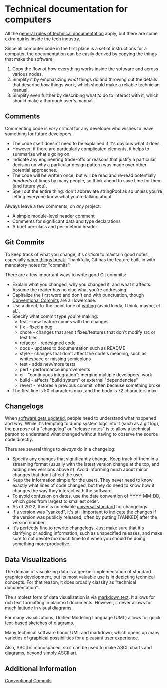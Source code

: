 
# Technical documentation for computers

All the [general rules of technical documentation](language-writing-documentation.md) apply, but there are some extra quirks inside the tech industry.

Since all computer code in the first place is a set of instructions for a computer, the documentation can be easily derived by copying the things that make the software:

1. Copy the flow of how everything works inside the software and across various nodes.
2. Simplify it by emphasizing *what* things do and throwing out the details that describe *how* things work, which should make a reliable technician manual.
3. Simplify even further by describing what *to* do to interact with it, which should make a thorough user's manual.

## Comments

Commenting code is *very* critical for any developer who wishes to leave something for future developers.

- The code itself doesn't need to be explained if it's obvious what it does.
- However, if there are particularly complicated elements, it helps to summarize what's going on.
- Indicate any engineering trade-offs or reasons that justify a particular decision on why a particular design pattern was made over other potential approaches.
- The code will be written once, but will be read and re-read potentially *hundreds* of times by many people, so think ahead to save time for them (and future you).
- Spell out the entire thing: don't abbreviate stringPool as sp unless you're letting everyone know what you're talking about

Always leave a few comments, on *any* project:

- A simple module-level header comment
- Comments for significant data and type declarations
- A brief per-class and per-method header

## Git Commits

To keep track of what you change, it's *critical* to maintain good notes, especially [when things break](computers-software-maintenance.md). Thankfully, Git has the feature built-in with mandatory notes for "commits".

There are a few important ways to write good Git commits:

- Explain what you changed, why you changed it, and what it affects. Assume the reader has no clue what you're addressing.
- Capitalize the first word and don't end with punctuation, though [Conventional Commits](https://www.conventionalcommits.org/en/v1.0.0-beta.2/) are all lowercase.
- Use a direct, to-the-point tone of [writing](language-writing.md) (avoid kinda, I think, maybe, et al.).
- Specify what commit type you're making:
  - feat - new feature comes with the changes
  - fix - fixed a [bug](computers-software-redesign.md)
  - chore - changes that aren't fixes/features that don't modify src or test files
  - refactor - redesigned code
  - docs - updates to documentation such as README
  - style - changes that don't affect the code's meaning, such as whitespace or missing semicolons
  - test - adds new/more tests
  - perf - performance improvements
  - ci - "continuous integration": merging multiple developers' work
  - build - affects "build system" or external "dependencies"
  - revert - restores a previous commit, often because something broke
- The first line is 50 characters max, and the body is 72 characters max.

## Changelogs

When [software gets updated](computers-software-versionctrl.md), people need to understand what happened and why. While it's tempting to dump system logs into it (such as a git log), the purpose of a "changelog" or "release notes" is to allow a technical person to understand what changed without having to observe the source code directly.

There are several things to *always* do in a changelog:

- Specify any changes that significantly change. Keep track of them in a streaming format (usually with the latest version change at the top, and adding new versions above it). Avoid informing much about minor changes that don't affect the user.
- Keep the information simple for the users. They never need to know exactly what lines of code changed, but they do need to know how it changes the way they interact with the software.
- To avoid confusion on dates, use the date convention of YYYY-MM-DD, which goes from largest to smallest order.
- As of 2022, there is no reliable [universal standard](standards-computers.md) for changelogs.
- If a version was "yanked", it's still important to indicate the changes if the version was publicly released, often by putting [YANKED] after the version number.
- It's perfectly fine to rewrite changelogs. Just make sure that it's clarifying or adding information, such as unspecified releases, and make sure to not devote *too* much time to it when you should be doing something more productive.

## Data Visualizations

The domain of visualizing data is a geekier implementation of standard [graphics](graphics.md) development, but its most valuable use is in depicting technical concepts. For that reason, it does broadly classify as "technical documentation".

The simplest form of data visualization is via [markdown text](markdown.md). It allows for rich text formatting in plaintext documents. However, it never allows for much latitude in visual diagrams.

For many visualizations, Unified Modeling Language (UML) allows for quick text-based sketches of diagrams.

Many technical software honor UML and markdown, which opens up many varieties of [graphical](graphics.md) possibilities for a pleasant [user experience](design-uxui.md).

Also, ASCII is monospaced, so it can be used to make ASCII charts and diagrams, beyond simply ASCII art.

## Additional Information

[Conventional Commits](https://www.conventionalcommits.org/en/v1.0.0-beta.2/)
